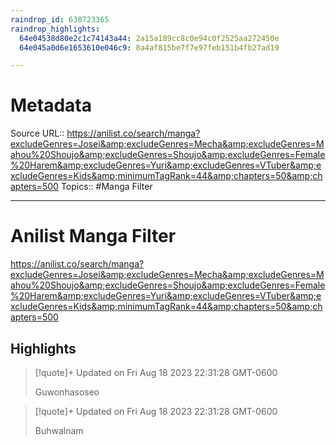 ```yaml
---
raindrop_id: 630723365
raindrop_highlights:
  64e04538d80e2c1c74143a44: 2a15a189cc8c0e94c0f2525aa272450e
  64e045a0d6e1653610e046c9: 8a4af815be7f7e97feb151b4fb27ad19

---
```


# Metadata
Source URL:: https://anilist.co/search/manga?excludeGenres=Josei&amp;excludeGenres=Mecha&amp;excludeGenres=Mahou%20Shoujo&amp;excludeGenres=Shoujo&amp;excludeGenres=Female%20Harem&amp;excludeGenres=Yuri&amp;excludeGenres=VTuber&amp;excludeGenres=Kids&amp;minimumTagRank=44&amp;chapters=50&amp;chapters=500
Topics:: #Manga Filter

---
# Anilist Manga Filter

https://anilist.co/search/manga?excludeGenres=Josei&amp;excludeGenres=Mecha&amp;excludeGenres=Mahou%20Shoujo&amp;excludeGenres=Shoujo&amp;excludeGenres=Female%20Harem&amp;excludeGenres=Yuri&amp;excludeGenres=VTuber&amp;excludeGenres=Kids&amp;minimumTagRank=44&amp;chapters=50&amp;chapters=500

## Highlights

> [!quote]+ Updated on Fri Aug 18 2023 22:31:28 GMT-0600
>
> Guwonhasoseo

> [!quote]+ Updated on Fri Aug 18 2023 22:31:28 GMT-0600
>
> Buhwalnam

